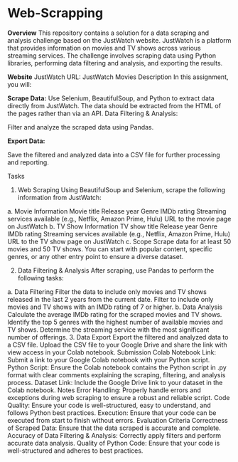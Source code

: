 # Web-Scrapping

**Overview**
This repository contains a solution for a data scraping and analysis challenge based on the JustWatch website. JustWatch is a platform that provides information on movies and TV shows across various streaming services. The challenge involves scraping data using Python libraries, performing data filtering and analysis, and exporting the results.

**Website**
JustWatch URL: JustWatch Movies
Description
In this assignment, you will:

**Scrape Data:**
Use Selenium, BeautifulSoup, and Python to extract data directly from JustWatch. The data should be extracted from the HTML of the pages rather than via an API.
Data Filtering & Analysis:

Filter and analyze the scraped data using Pandas.

**Export Data:**

Save the filtered and analyzed data into a CSV file for further processing and reporting.

Tasks

1. Web Scraping
Using BeautifulSoup and Selenium, scrape the following information from JustWatch:

a. Movie Information
Movie title
Release year
Genre
IMDb rating
Streaming services available (e.g., Netflix, Amazon Prime, Hulu)
URL to the movie page on JustWatch
b. TV Show Information
TV show title
Release year
Genre
IMDb rating
Streaming services available (e.g., Netflix, Amazon Prime, Hulu)
URL to the TV show page on JustWatch
c. Scope
Scrape data for at least 50 movies and 50 TV shows.
You can start with popular content, specific genres, or any other entry point to ensure a diverse dataset.


2. Data Filtering & Analysis
After scraping, use Pandas to perform the following tasks:

a. Data Filtering
Filter the data to include only movies and TV shows released in the last 2 years from the current date.
Filter to include only movies and TV shows with an IMDb rating of 7 or higher.
b. Data Analysis
Calculate the average IMDb rating for the scraped movies and TV shows.
Identify the top 5 genres with the highest number of available movies and TV shows.
Determine the streaming service with the most significant number of offerings.
3. Data Export
Export the filtered and analyzed data to a CSV file.
Upload the CSV file to your Google Drive and share the link with view access in your Colab notebook.
Submission
Colab Notebook Link: Submit a link to your Google Colab notebook with your Python script.
Python Script: Ensure the Colab notebook contains the Python script in .py format with clear comments explaining the scraping, filtering, and analysis process.
Dataset Link: Include the Google Drive link to your dataset in the Colab notebook.
Notes
Error Handling: Properly handle errors and exceptions during web scraping to ensure a robust and reliable script.
Code Quality: Ensure your code is well-structured, easy to understand, and follows Python best practices.
Execution: Ensure that your code can be executed from start to finish without errors.
Evaluation Criteria
Correctness of Scraped Data: Ensure that the data scraped is accurate and complete.
Accuracy of Data Filtering & Analysis: Correctly apply filters and perform accurate data analysis.
Quality of Python Code: Ensure that your code is well-structured and adheres to best practices.
